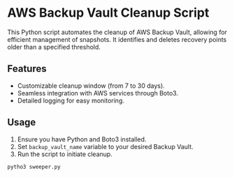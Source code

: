 # AWS Backup Vault Cleanup Script

This Python script automates the cleanup of AWS Backup Vault, allowing for efficient management of snapshots. It identifies and deletes recovery points older than a specified threshold.

## Features

- Customizable cleanup window (from 7 to 30 days).
- Seamless integration with AWS services through Boto3.
- Detailed logging for easy monitoring.

## Usage

1. Ensure you have Python and Boto3 installed.
2. Set `backup_vault_name` variable to your desired Backup Vault.
3. Run the script to initiate cleanup.

```bash
pytho3 sweeper.py
